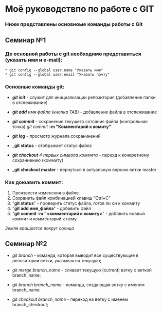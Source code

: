 # Моё руководствпо по работе с GIT 

### Ниже представлены основноые команды работы с Git

## Семинар №1
### До основной работы с git необходимо представиться (указать имя и e-mail):

    * git config --global user.name "Указать имя" 
    * git config --global user.email "Указать почту"

###  Основные команды git:
* _**git init**_ -  служит для инициализации репозитория (добавление папки в отслеживание)

* _**git add**_ *имя файла (кнопка TAB)* - добавление файла в отслеживание 

* _**git commit**_ - сохранение текущего сотояния файла (контрольная точка) *git commit* **-m "Комментарий к комиту"** 

* _**git log**_ - просмотр журнала сохранинений 

* _**git status** - отображает статус файла

* _**git checkout** 4 первых символа коммита_ - перехд к конкретному сохраниению (коммиту)
* _**git checkout master** - вернуться в актуальную версию ветки master

### Как доюавить коммит:
1. Произвести изменения в файле.
2. Сохранить файл комбинацией клавиш "Ctrl+C"
3. "**git status**" - проверить статус файла, готов ли он к коммиту
4. "**git add имя_файла**" - добавить файл
5. "**git commit -m "<комментарий к комиту>**" - добавить новвый коммит и комментарий к нему.

*Земля вращается вокруг солнца*

## Семинар №2

* *git branch* - команда, которая выводит все существующие в репозитории ветки, указывая на текущую; 
* *git merge branch_name* - сливает текущую (current) ветку с веткой branch_name; 

* *git branch branch_name* - команда, создающая ветку с именем branch_name
* *git checkout branch_name* - переход на ветку с именем branch_checkout;